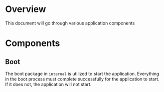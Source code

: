 # Overview

This document will go through various application components

# Components

## Boot

The boot package in `internal` is utilized to start the application. Everything in the boot process must complete successfully for the application to start. If it does not, the application will not start.
